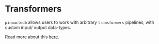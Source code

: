 # Transformers

`pinnacledb` allows users to work with arbitrary `transformers` pipelines, with custom input/ output data-types.

Read more about this [here](/docs/docs/walkthrough/ai_models#transformers).